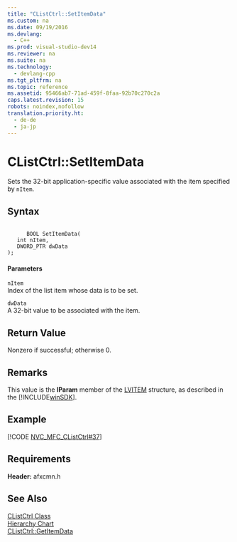```yaml
---
title: "CListCtrl::SetItemData"
ms.custom: na
ms.date: 09/19/2016
ms.devlang: 
  - C++
ms.prod: visual-studio-dev14
ms.reviewer: na
ms.suite: na
ms.technology: 
  - devlang-cpp
ms.tgt_pltfrm: na
ms.topic: reference
ms.assetid: 95466ab7-71ad-459f-8faa-92b70c270c2a
caps.latest.revision: 15
robots: noindex,nofollow
translation.priority.ht: 
  - de-de
  - ja-jp
---
```

# CListCtrl::SetItemData
Sets the 32-bit application-specific value associated with the item specified by `nItem`.  
  
## Syntax  
  
```  
  
      BOOL SetItemData(  
   int nItem,  
   DWORD_PTR dwData   
);  
```  
  
#### Parameters  
 `nItem`  
 Index of the list item whose data is to be set.  
  
 `dwData`  
 A 32-bit value to be associated with the item.  
  
## Return Value  
 Nonzero if successful; otherwise 0.  
  
## Remarks  
 This value is the **lParam** member of the [LVITEM](http://msdn.microsoft.com/library/windows/desktop/bb774760) structure, as described in the [!INCLUDE[winSDK](../vs140/includes/winSDK_md.md)].  
  
## Example  
 [!CODE [NVC_MFC_CListCtrl#37](../CodeSnippet/VS_Snippets_Cpp/NVC_MFC_CListCtrl#37)]  
  
## Requirements  
 **Header:** afxcmn.h  
  
## See Also  
 [CListCtrl Class](../vs140/CListCtrl-Class.md)   
 [Hierarchy Chart](../vs140/Hierarchy-Chart.md)   
 [CListCtrl::GetItemData](../vs140/CListCtrl--GetItemData.md)